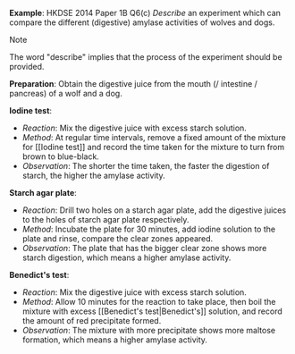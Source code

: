 **Example**: HKDSE 2014 Paper 1B Q6(c)
*Describe* an experiment which can compare the different (digestive) amylase activities of wolves and dogs.

> [!note]
> The word "describe" implies that the process of the experiment should be provided.

**Preparation**:
Obtain the digestive juice from the mouth (/ intestine / pancreas) of a wolf and a dog.

**Iodine test**:
- *Reaction*: Mix the digestive juice with excess starch solution.
- *Method*: At regular time intervals, remove a fixed amount of the mixture for [[Iodine test]] and record the time taken for the mixture to turn from brown to blue-black.
- *Observation*: The shorter the time taken, the faster the digestion of starch, the higher the amylase activity.

**Starch agar plate**:
- *Reaction*: Drill two holes on a starch agar plate, add the digestive juices to the holes of starch agar plate respectively.
- *Method*: Incubate the plate for 30 minutes, add iodine solution to the plate and rinse, compare the clear zones appeared.
- *Observation*: The plate that has the bigger clear zone shows more starch digestion, which means a higher amylase activity.

**Benedict's test**:
- *Reaction*: Mix the digestive juice with excess starch solution.
- *Method*: Allow 10 minutes for the reaction to take place, then boil the mixture with excess [[Benedict's test|Benedict's]] solution, and record the amount of red precipitate formed.
- *Observation*: The mixture with more precipitate shows more maltose formation, which means a higher amylase activity.
